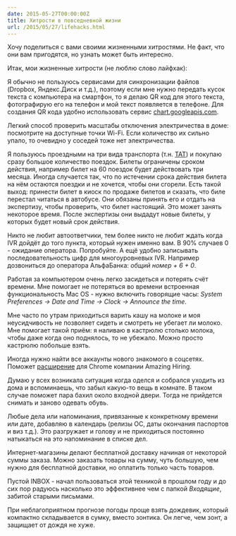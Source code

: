 ```yaml
---
date: 2015-05-27T00:00:00Z
title: Хитрости в повседневной жизни
url: /2015/05/27/lifehacks.html
---
```


Хочу поделиться с вами своими жизненными хитростями. Не факт, что они вам
пригодятся, но узнать может быть интересно.

Итак, мои жизненные хитрости (не люблю слово лайфхак):

Я обычно не пользуюсь сервисами для синхронизации файлов (Dropbox, Яндекс.Диск и
т.д.), поэтому если мне нужно передать кусок текста с компьютера на смартфон, то
я делаю QR код для этого текста, фотографирую его на телефон и мой текст
появляется в телефоне. Для создания QR кода удобно использовать сервис
[chart.googleapis.com](https://chart.googleapis.com/chart?chs=500x500&cht=qr&chl=OpenVZ%20is%20container-based%20virtualization%20for%20Linux.%20OpenVZ%20creates%20multiple%20secure,%20isolated%20Linux%20containers%20(otherwise%20known%20as%20VEs%20or%20VPSs)%20on%20a%20single%20physical%20server%20enabling%20better%20server%20utilization%20and%20ensuring%20that%20applications%20do%20not%20conflict.%20).

Легкий способ проверить масштабы отключения электричества в доме:
посмотрите на доступные точки Wi-Fi. Если количество их сильно упало,
то очевидно у соседей тоже нет электричества.

Я пользуюсь проездными на три вида транспорта (т.н. [ТАТ](http://troika.mos.ru/passazhiram/voprosy_i_otvety/voprosy_po_biletam_tat/)) и покупаю
сразу большое количество поездок. Билеты ограничены сроком действия,
например билет на 60 поездок будет действовать три месяца.
Иногда случается так, что по истечении срока действия билета на нём остаются поездки
и не хочется, чтобы они сгорели. Есть такой выход: принести билет в киоск по продаже
билетов и сказать, что биле перестал читаться в автобусе.
Они обязаны принять его и отдать на экспертизу, чтобы проверить, что билет настоящий.
Это может занять некоторое время. После экспертизы они выдадут новые билеты,
у которых будет новый срок действия.

Никто не любит автоответчики, тем более никто не любит ждать когда IVR дойдёт до
того пункта, который нужен именно вам. В 90% случаев 0 - ожидание оператора.
Попробуйте. А ещё удобно записывать последовательность цифр для многоуровневых
IVR. Например дозвониться до оператора АльфаБанка: *общий номер + 6 + 0*.

Работая за компьютером очень легко засидеться и потерять счёт времени.
Мне помогает не потеряться во времени встроенная функциональность Mac OS -
нужно включить говорящие часы: *System Preferences -> Date and Time -> Clock -> Announce the time*.

Мне часто по утрам приходиться варить кашу на молоке и моя неусидчивость не
позволяет сидеть и смотреть не убегает ли молоко. Мне помогает такой приём: я
наливаю в кастрюлю столько молока, чтобы даже когда оно поднялось, то не
убежало. Можно просто кастрюлю побольше взять.

Иногда нужно найти все аккаунты нового знакомого в соцсетях.  Поможет
[расширение](/2014/04/27/amazing-hiring-plugin.html) для
Chrome компании Amazing Hiring.

Думаю у всех возникала ситуация когда оделся и собрался уходить из дома и
вспоминаешь, что забыл какую-то вещь в комнате.  В таком случае поможет пара
бахил около входной двери. Тогда не прийдется снимать и заново одевать обувь.

Любые дела или напоминания, привязанные к конкретному времени или дате, добавляю
в календарь (релизы ОС, даты окончания паспортов и виз т.д.). Это разгружает и
голову и не приходиться постоянно натыкаться на это напоминание в списке дел.

Интернет-магазины делают бесплатной доставку начиная от некоторой суммы заказа.
Можно заказать товары на сумму, чуть большую, чем нужно для бесплатной доставки,
но оплатить только часть товаров.

Пустой INBOX - начал пользоваться этой техникой в прошлом году и до сих пор
радуюсь насколько это эффективнее чем с папкой *Входящие*, забитой старыми
письмами.

При неблагоприятном прогнозе погоды проще взять дождевик, который компактно
складывается в сумку, вместо зонтика. Он легче, чем зонт, а защищает от дождя не хуже.
